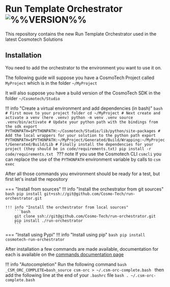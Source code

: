 # Run Template Orchestrator ![%%VERSION%%](https://img.shields.io/badge/%%VERSION%%-2e303e?style=for-the-badge)

This repository contains the new Run Template Orchestrator used in the latest Cosmotech Solutions

## Installation

You need to add the orchestrator to the environment you want to use it on.

The following guide will suppose you have a CosmoTech Project called `MyProject` which is in the folder `~/MyProject`

It will also suppose you have a build version of the CosmoTech SDK in the folder `~/Cosmotech/Studio`

!!! info "Create a virtual environment and add dependencies (in bash)"
    ```bash
    # First move to your project folder
    cd ~/MyProject
    # Next create and activate a venv (here .venv)
    python -m venv .venv
    source .venv/bin/activate
    # Update your python path with the bindings from the sdk
    export PYTHONPATH=$PYTHONPATH:~/Cosmotech/Studio/lib/python/site-packages
    # Add the local wrappers for your solution to the python path
    export PYTHONPATH=$PYTHONPATH:~/MyProject/Generated/Build/Wrapping:~/MyProject/Generated/Build/Lib
    # Finally install the dependencies for your project (they should be in code/requirements.txt)
    pip install -r code/requirements.txt
    ``` 
    ??? note
        If you use the Cosmotech CLI `csmcli` you can replace the use of the `PYTHONPATH` environment variable by calls to `csm exec`

After all those commands you environment should be ready for a test, but first let's install the repository

=== "Install from sources"
    !!! info "Install the orchestrator from git sources"
        ```bash
        pip install git+ssh://git@github.com/Cosmo-Tech/run-orchestrator.git
        ```
    
    !!! info "Install the orchestrator from local sources"
        ```bash
        git clone ssh://git@github.com/Cosmo-Tech/run-orchestrator.git
        pip install ./run-orchestrator
        ```

=== "Install using Pypi"
    !!! info "Install using pip"
        ```bash
        pip install cosmotech-run-orchestrator
        ```

After installation a few commands are made available, documentation for each is available on the [commands documentation page](./commands/index.md)

!!! info "Autocompletion"
    Run the following command
    ```bash
    _CSM_ORC_COMPLETE=bash_source csm-orc > ~/.csm-orc-complete.bash
    ```
    then add the following line at the end of your `.bashrc` file
    ```bash
    . ~/.csm-orc-complete.bash
    ```